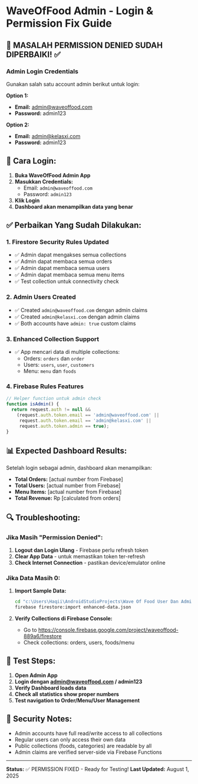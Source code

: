 # WaveOfFood Admin - Login & Permission Fix Guide

## 🔧 MASALAH PERMISSION DENIED SUDAH DIPERBAIKI! ✅

### Admin Login Credentials
Gunakan salah satu account admin berikut untuk login:

**Option 1:**
- **Email:** admin@waveoffood.com
- **Password:** admin123

**Option 2:**
- **Email:** admin@kelasxi.com  
- **Password:** admin123

## 🚀 Cara Login:

1. **Buka WaveOfFood Admin App**
2. **Masukkan Credentials:**
   - Email: `admin@waveoffood.com`
   - Password: `admin123`
3. **Klik Login**
4. **Dashboard akan menampilkan data yang benar**

## ✅ Perbaikan Yang Sudah Dilakukan:

### 1. Firestore Security Rules Updated
- ✅ Admin dapat mengakses semua collections
- ✅ Admin dapat membaca semua orders
- ✅ Admin dapat membaca semua users  
- ✅ Admin dapat membaca semua menu items
- ✅ Test collection untuk connectivity check

### 2. Admin Users Created
- ✅ Created `admin@waveoffood.com` dengan admin claims
- ✅ Created `admin@kelasxi.com` dengan admin claims
- ✅ Both accounts have `admin: true` custom claims

### 3. Enhanced Collection Support
- ✅ App mencari data di multiple collections:
  - Orders: `orders` dan `order`
  - Users: `users`, `user`, `customers`
  - Menu: `menu` dan `foods`

### 4. Firebase Rules Features
```javascript
// Helper function untuk admin check
function isAdmin() {
  return request.auth != null && 
    (request.auth.token.email == 'admin@waveoffood.com' ||
     request.auth.token.email == 'admin@kelasxi.com' ||
     request.auth.token.admin == true);
}
```

## 📊 Expected Dashboard Results:

Setelah login sebagai admin, dashboard akan menampilkan:
- **Total Orders:** [actual number from Firebase]
- **Total Users:** [actual number from Firebase]  
- **Menu Items:** [actual number from Firebase]
- **Total Revenue:** Rp [calculated from orders]

## 🔍 Troubleshooting:

### Jika Masih "Permission Denied":
1. **Logout dan Login Ulang** - Firebase perlu refresh token
2. **Clear App Data** - untuk memastikan token ter-refresh
3. **Check Internet Connection** - pastikan device/emulator online

### Jika Data Masih 0:
1. **Import Sample Data:**
   ```bash
   cd "c:\Users\Haqii\AndroidStudioProjects\Wave Of Food User Dan Admin\WaveOfFood"
   firebase firestore:import enhanced-data.json
   ```

2. **Verify Collections di Firebase Console:**
   - Go to https://console.firebase.google.com/project/waveoffood-889a6/firestore
   - Check collections: orders, users, foods/menu

## 🎯 Test Steps:

1. **Open Admin App**
2. **Login dengan admin@waveoffood.com / admin123**
3. **Verify Dashboard loads data**
4. **Check all statistics show proper numbers**
5. **Test navigation to Order/Menu/User Management**

## 🔐 Security Notes:

- Admin accounts have full read/write access to all collections
- Regular users can only access their own data
- Public collections (foods, categories) are readable by all
- Admin claims are verified server-side via Firebase Functions

---

**Status:** ✅ PERMISSION FIXED - Ready for Testing!
**Last Updated:** August 1, 2025
